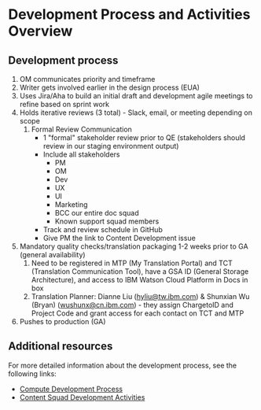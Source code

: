 # Development Process and Activities Overview

## Development process

1. OM communicates priority and timeframe
2. Writer gets involved earlier in the design process (EUA)
3. Uses Jira/Aha to build an initial draft and development agile meetings to refine based on sprint work
4. Holds iterative reviews (3 total) - Slack, email, or meeting depending on scope
   1. Formal Review Communication
      * 1 "formal" stakeholder review prior to QE (stakeholders should review in our staging environment output)
      * Include all stakeholders
         * PM
         * OM
         * Dev
         * UX
         * UI
         * Marketing
         * BCC our entire doc squad
         * Known support squad members
      * Track and review schedule in GitHub
      * Give PM the link to Content Development issue
5. Mandatory quality checks/translation packaging 1-2 weeks prior to GA (general availability)
   1. Need to be registered in MTP (My Translation Portal) and TCT (Translation Communication Tool), have a GSA ID (General Storage Architecture), and access to IBM Watson Cloud Platform in Docs in box
   2. Translation Planner: Dianne Liu (hyliu@tw.ibm.com) & Shunxian Wu (Bryan) (wushunx@cn.ibm.com) - they assign ChargetoID and Project Code and grant access for each contact on TCT and MTP
6. Pushes to production (GA)

## Additional resources

For more detailed information about the development process, see the following links:

   * [Compute Development Process](https://ibm.ent.box.com/notes/221109563765)
   * [Content Squad Development Activities](https://ibm.ent.box.com/file/221203115619)
